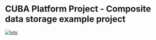 # CUBA Platform Project - Composite data storage example project

[![Info](https://www.cuba-platform.ru/discuss/t/kombinirovannye-tipy-dannyh/2957/5)](https://www.cuba-platform.ru/discuss/t/kombinirovannye-tipy-dannyh/2957/5)


